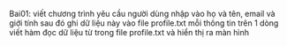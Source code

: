 Bai01: viết chương trình yêu cầu người dùng nhập vào họ và tên, email và giới tính
sau đó ghi dữ liệu này vào file profile.txt mỗi thông tin trên 1 dòng
viết hàm đọc dữ liệu từ trong file profile.txt và hiển thị ra màn hình